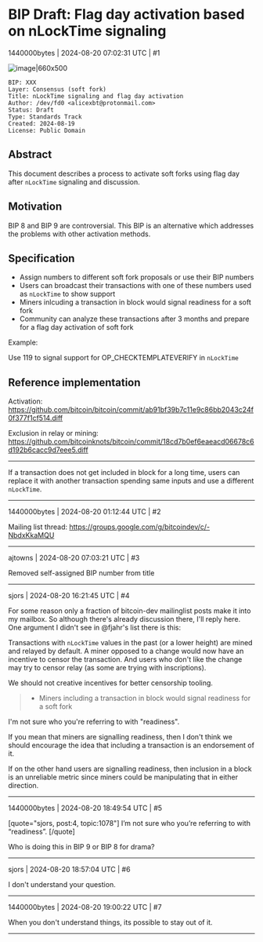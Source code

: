# BIP Draft: Flag day activation based on nLockTime signaling

1440000bytes | 2024-08-20 07:02:31 UTC | #1

![image|660x500](upload://qWeXTVRJExP7x9TYrAVDRc3OFav.jpeg)

    BIP: XXX  
    Layer: Consensus (soft fork)  
    Title: nLockTime signaling and flag day activation
    Author: /dev/fd0 <alicexbt@protonmail.com>  
    Status: Draft  
    Type: Standards Track  
    Created: 2024-08-19  
    License: Public Domain

## Abstract

This document describes a process to activate soft forks using flag day after `nLockTime` signaling and discussion.

## Motivation

BIP 8 and BIP 9 are controversial. This BIP is an alternative which addresses the problems with other activation methods.

## Specification

- Assign numbers to different soft fork proposals or use their BIP numbers
- Users can broadcast their transactions with one of these numbers used as `nLockTime` to show support
- Miners inlcuding a transaction in block would signal readiness for a soft fork
- Community can analyze these transactions after 3 months and prepare for a flag day activation of soft fork

Example:

Use 119 to signal support for OP_CHECKTEMPLATEVERIFY in `nLockTime`

## Reference implementation

Activation: https://github.com/bitcoin/bitcoin/commit/ab91bf39b7c11e9c86bb2043c24f0f377f1cf514.diff

Exclusion in relay or mining: https://github.com/bitcoinknots/bitcoin/commit/18cd7b0ef6eaeacd06678c6d192b6cacc9d7eee5.diff

---

If a transaction does not get included in block for a long time, users can replace it with another transaction spending same inputs and use a different `nLockTime`.

-------------------------

1440000bytes | 2024-08-20 01:12:44 UTC | #2

Mailing list thread: https://groups.google.com/g/bitcoindev/c/-NbdxKkaMQU

-------------------------

ajtowns | 2024-08-20 07:03:21 UTC | #3

Removed self-assigned BIP number from title

-------------------------

sjors | 2024-08-20 16:21:45 UTC | #4

For some reason only a fraction of bitcoin-dev mailinglist posts make it into my mailbox. So although there's already discussion there, I'll reply here. One argument I didn't see in @fjahr's list there is this:

Transactions with `nLockTime` values in the past (or a lower height) are mined and relayed by default. A miner opposed to a change would now have an incentive to censor the transaction. And users who don't like the change may try to censor relay (as some are trying with inscriptions).

We should not creative incentives for better censorship tooling.

> * Miners including a transaction in block would signal readiness for a soft fork

I'm not sure who you're referring to with "readiness".

If you mean that miners are signalling readiness, then I don't think we should encourage the idea that including a transaction is an endorsement of it.

If on the other hand users are signalling readiness, then inclusion in a block is an unreliable metric since miners could be manipulating that in either direction.

-------------------------

1440000bytes | 2024-08-20 18:49:54 UTC | #5

[quote="sjors, post:4, topic:1078"]
I’m not sure who you’re referring to with “readiness”.
[/quote]

Who is doing this in BIP 9 or BIP 8 for drama?

-------------------------

sjors | 2024-08-20 18:57:04 UTC | #6

I don't understand your question.

-------------------------

1440000bytes | 2024-08-20 19:00:22 UTC | #7

When you don't understand things, its possible to stay out of it.

-------------------------

